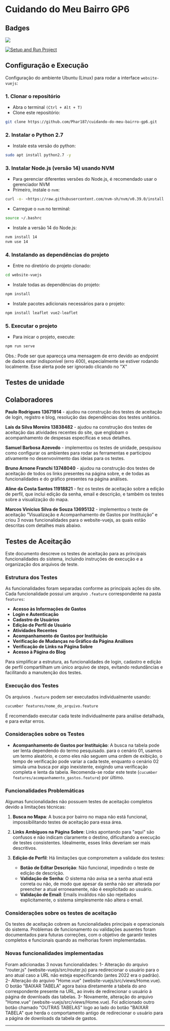 # Cuidando do Meu Bairro GP6


## Badges

<a href="https://codeclimate.com/github/Phar187/cuidando-do-meu-bairro-gp6/maintainability"><img src="https://api.codeclimate.com/v1/badges/d9ff8f1ba8e807f6991d/maintainability" /></a>

[![Setup and Run Project](https://github.com/Phar187/cuidando-do-meu-bairro-gp6/actions/workflows/main.yml/badge.svg)](https://github.com/Phar187/cuidando-do-meu-bairro-gp6/actions/workflows/main.yml)


## Configuração e Execução


Configuração do ambiente Ubuntu (Linux) para rodar a interface `website-vuejs`:


### 1. Clonar o repositório


- Abra o terminal `(Ctrl + Alt + T)`
- Clone este repositório:

```bash
git clone https://github.com/Phar187/cuidando-do-meu-bairro-gp6.git
```


### 2. Instalar o Python 2.7


- Instale esta versão do python:

```bash
sudo apt install python2.7 -y
```


### 3. Instalar Node.js (versão 14) usando NVM


- Para gerenciar diferentes versões do Node.js, é recomendado usar o gerenciador NVM
- Primeiro, instale o `nvm`:

```bash
curl -o- <https://raw.githubusercontent.com/nvm-sh/nvm/v0.39.0/install.sh> | bash
```

- Carregue o `nvm` no terminal:

```bash
source ~/.bashrc
```

- Instale a versão 14 do Node.js:

```bash
nvm install 14
nvm use 14
```


### 4. Instalando as dependências do projeto


- Entre no diretório do projeto clonado:

```bash
cd website-vuejs
```

- Instale todas as dependências do projeto:

```bash
npm install
```

- Instale pacotes adicionais necessários para o projeto:

```bash
npm install leaflet vue2-leaflet
```

### 5. Executar o projeto


- Para inicar o projeto, execute:

```bash
npm run serve
```


Obs.: Pode ser que aparecça uma mensagem de erro devido ao endpoint de dados estar indisponível (erro 400), especialmente se estiver rodando localmente. Esse alerta pode ser ignorado clicando no "X"



## Testes de unidade 



## Colaboradores
**Paulo Rodrigues 13671914** - ajudou na construção dos testes de aceitação de login, registro e blog, resolução das dependências dos testes unitários.


**Laís da Silva Moreira 13838482** - ajudou na construção dos testes de aceitação das atividades recentes do site, que englobam o acompanhamento de despesas específicas e seus detalhes.

**Samuel Barbosa Azevedo** - implementou os testes de unidade, pesquisou como configurar os ambientes para rodar as ferramentas e participou ativamente no desenvovimento das ideias para os testes.

**Bruno Arnone Franchi 13748040** - ajudou na construção dos testes de aceitação de todos os links presentes na página sobre, e de todas as funcionalidades e do gráfico presentes na página análises.


**Aline da Costa Santos 11918821** - fez os testes de aceitação sobre a edição de perfil, que inclui edição da senha, email e descrição, e também os testes sobre a visualização do mapa.

**Marcos Vinicius Silva de Souza 13695132** - implementou o teste de aceitação “Visualização e Acompanhamento de Gastos por Instituição” e criou 3 novas funcionalidades para o website-vuejs, as quais estão descritas com detalhes mais abaixo.

## Testes de Aceitação

Este documento descreve os testes de aceitação para as principais funcionalidades do sistema, incluindo instruções de execução e a organização dos arquivos de teste.

### Estrutura dos Testes

As funcionalidades foram separadas conforme as principais ações do site. Cada funcionalidade possui um arquivo `.feature` correspondente na pasta `features`:

- **Acesso às Informações de Gastos**
- **Login e Autenticação** 
- **Cadastro de Usuários** 
- **Edição de Perfil de Usuário**
- **Atividades Recentes**
- **Acompanhamento de Gastos por Instituição**
- **Verificação de Mudanças no Gráfico da Página Análises** 
- **Verificação de Links na Página Sobre** 
- **Acesso à Página do Blog**

Para simplificar a estrutura, as funcionalidades de login, cadastro e edição de perfil compartilham um único arquivo de steps, evitando redundâncias e facilitando a manutenção dos testes.

### Execução dos Testes

Os arquivos `.feature` podem ser executados individualmente usando:

```bash
cucumber features/nome_do_arquivo.feature
```

É recomendado executar cada teste individualmente para análise detalhada, e para evitar erros.

### Considerações sobre os Testes

- **Acompanhamento de Gastos por Instituição**: A busca na tabela pode ser lenta dependendo do termo pesquisado. para o cenário 01, usamos um termo aleatório, e como eles não seguem uma ordem de exibição, o tempo de verificação pode variar a cada teste, enquanto o cenário 02 simula uma busca por algo inexistente, exigindo uma verificação completa e lenta da tabela. Recomenda-se rodar este teste (`cucumber features/acompanhamento_gastos.feature`) por último.

### Funcionalidades Problemáticas

Algumas funcionalidades não possuem testes de aceitação completos devido a limitações técnicas:

1. **Busca no Mapa**: A busca por bairro no mapa não está funcional, impossibilitando testes de aceitação para essa área.

2. **Links Ambíguos na Página Sobre**: Links apontando para "aqui" são confusos e não indicam claramente o destino, dificultando a execução de testes consistentes. Idealmente, esses links deveriam ser mais descritivos.

3. **Edição de Perfil**: Há limitações que comprometem a validade dos testes:
   - **Botão de Editar Descrição**: Não funcional, impedindo o teste de edição de descrição.
   - **Validação de Senha**: O sistema não avisa se a senha atual está correta ou não, de modo que apesar da senha não ser alterada por preencher a atual erroneamente, não é eexplicitado ao usuário. 
   - **Validação de Email**: Emails inválidos não são rejeitados explicitamente, o sistema simplesmente não altera o email.

### Considerações sobre os testes de aceitação 

Os testes de aceitação cobrem as funcionalidades principais e operacionais do sistema. Problemas de funcionamento ou validações ausentes foram documentados para futuras correções, com o objetivo de garantir testes completos e funcionais quando as melhorias forem implementadas.

### Novas funcionalidades implementadas

Foram adicionadas 3 novas funcionalidades:
   1- Alteração do arquivo "router.js" (website-vuejs/src/router.js) para redirecionar o usuário para o ano atual caso a URL não esteja especificando (antes 2022 era o padrão).
   2- Alteração do arquivo "Home.vue" (website-vuejs/src/views/Home.vue). O botão "BAIXAR TABELA" agora baixa diretamente a tabela do ano correspondente presente na URL, ao invés de redirecionar o usuário à página de downloads das tabelas.
   3- Novamente, alteração do arquivo "Home.vue" (website-vuejs/src/views/Home.vue). Foi adicionado outro botão chamado "OUTRAS TABELAS" logo ao lado do botão "BAIXAR TABELA" que herda o comportamento antigo de redirecionar o usuário para a página de downloads da tabela de gastos.

--- 


